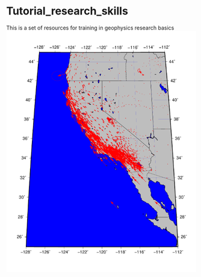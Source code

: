 # Tutorial_research_skills
This is a set of resources for training in geophysics research basics
![Image of California with red vectors showing strain](https://github.com/lucysandoe/images/blob/master/output1.png)
